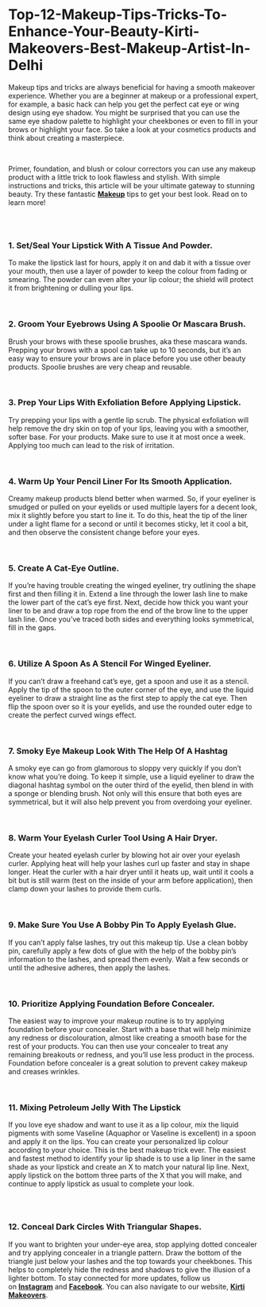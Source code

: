 # Top-12-Makeup-Tips-Tricks-To-Enhance-Your-Beauty-Kirti-Makeovers-Best-Makeup-Artist-In-Delhi
<p>Makeup tips and tricks are always beneficial for having a smooth makeover experience. Whether you are a beginner at makeup or a professional expert, for example, a basic hack can help you get the perfect cat eye or wing design using eye shadow. You might be surprised that you can use the same eye shadow palette to highlight your cheekbones or even to fill in your brows or highlight your face. So take a look at your cosmetics products and think about creating a masterpiece.</p>
<p>&nbsp;</p>
<p>Primer, foundation, and blush or colour correctors you can use any makeup product with a little trick to look flawless and stylish. With simple instructions and tricks, this article will be your ultimate gateway to stunning beauty. Try these fantastic&nbsp;<a href="https://kirti-makeovers.com/makeup/" data-cke-saved-href="https://kirti-makeovers.com/makeup/"><strong>Makeup</strong></a>&nbsp;tips to get your best look. Read on to learn more!</p>
<p>&nbsp;</p>
<p><img src="https://s3.amazonaws.com/5silo.penzu.com/photos/12597868/big/Untitled_design_2.jpg?1691572373" alt="" /></p>
<h3><strong>1. Set/Seal Your Lipstick With A Tissue And Powder.</strong></h3>
<p>To make the lipstick last for hours, apply it on and dab it with a tissue over your mouth, then use a layer of powder to keep the colour from fading or smearing. The powder can even alter your lip colour; the shield will protect it from brightening or dulling your lips.</p>
<p>&nbsp;</p>
<h3><strong>2. Groom Your Eyebrows Using A Spoolie Or Mascara Brush.</strong></h3>
<p>Brush your brows with these spoolie brushes, aka these mascara wands. Prepping your brows with a spool can take up to 10 seconds, but it&rsquo;s an easy way to ensure your brows are in place before you use other beauty products. Spoolie brushes are very cheap and reusable.</p>
<p>&nbsp;</p>
<h3><strong>3. Prep Your Lips With Exfoliation Before Applying Lipstick.</strong></h3>
<p>Try prepping your lips with a gentle lip scrub. The physical exfoliation will help remove the dry skin on top of your lips, leaving you with a smoother, softer base. For your products. Make sure to use it at most once a week. Applying too much can lead to the risk of irritation.</p>
<p>&nbsp;</p>
<h3><strong>4. Warm Up Your Pencil Liner For Its Smooth Application.</strong></h3>
<p>Creamy makeup products blend better when warmed. So, if your eyeliner is smudged or pulled on your eyelids or used multiple layers for a decent look, mix it slightly before you start to line it. To do this, heat the tip of the liner under a light flame for a second or until it becomes sticky, let it cool a bit, and then observe the consistent change before your eyes.</p>
<p>&nbsp;</p>
<h3><strong>5. Create A Cat-Eye Outline.</strong></h3>
<p>If you&rsquo;re having trouble creating the winged eyeliner, try outlining the shape first and then filling it in. Extend a line through the lower lash line to make the lower part of the cat&rsquo;s eye first. Next, decide how thick you want your liner to be and draw a top rope from the end of the brow line to the upper lash line. Once you&rsquo;ve traced both sides and everything looks symmetrical, fill in the gaps.</p>
<p>&nbsp;</p>
<h3><strong>6. Utilize A Spoon As A Stencil For Winged Eyeliner.</strong></h3>
<p>If you can&rsquo;t draw a freehand cat&rsquo;s eye, get a spoon and use it as a stencil. Apply the tip of the spoon to the outer corner of the eye, and use the liquid eyeliner to draw a straight line as the first step to apply the cat eye. Then flip the spoon over so it is your eyelids, and use the rounded outer edge to create the perfect curved wings effect.</p>
<p>&nbsp;</p>
<h3><strong>7. Smoky Eye Makeup Look With The Help Of A Hashtag</strong></h3>
<p>A smoky eye can go from glamorous to sloppy very quickly if you don&rsquo;t know what you&rsquo;re doing. To keep it simple, use a liquid eyeliner to draw the diagonal hashtag symbol on the outer third of the eyelid, then blend in with a sponge or blending brush. Not only will this ensure that both eyes are symmetrical, but it will also help prevent you from overdoing your eyeliner.</p>
<p>&nbsp;</p>
<h3><strong>8. Warm Your Eyelash Curler Tool Using A Hair Dryer.</strong></h3>
<p>Create your heated eyelash curler by blowing hot air over your eyelash curler. Applying heat will help your lashes curl up faster and stay in shape longer. Heat the curler with a hair dryer until it heats up, wait until it cools a bit but is still warm (test on the inside of your arm before application), then clamp down your lashes to provide them curls.</p>
<p>&nbsp;</p>
<h3><strong>9. Make Sure You Use A Bobby Pin To Apply Eyelash Glue.</strong></h3>
<p>If you can&rsquo;t apply false lashes, try out this makeup tip. Use a clean bobby pin, carefully apply a few dots of glue with the help of the bobby pin&rsquo;s information to the lashes, and spread them evenly. Wait a few seconds or until the adhesive adheres, then apply the lashes.</p>
<p>&nbsp;</p>
<h3><strong>10. Prioritize Applying Foundation Before Concealer.</strong></h3>
<p>The easiest way to improve your makeup routine is to try applying foundation before your concealer. Start with a base that will help minimize any redness or discolouration, almost like creating a smooth base for the rest of your products. You can then use your concealer to treat any remaining breakouts or redness, and you&rsquo;ll use less product in the process. Foundation before concealer is a great solution to prevent cakey makeup and creases wrinkles.</p>
<p>&nbsp;</p>
<h3><strong>11. Mixing Petroleum Jelly With The Lipstick</strong></h3>
<p>If you love eye shadow and want to use it as a lip colour, mix the liquid pigments with some Vaseline (Aquaphor or Vaseline is excellent) in a spoon and apply it on the lips. You can create your personalized lip colour according to your choice. This is the best makeup trick ever. The easiest and fastest method to identify your lip shade is to use a lip liner in the same shade as your lipstick and create an X to match your natural lip line. Next, apply lipstick on the bottom three parts of the X that you will make, and continue to apply lipstick as usual to complete your look.</p>
<p>&nbsp;</p>
<p><img src="https://s3.amazonaws.com/6silo.penzu.com/photos/12597869/big/Untitled_design_3.jpg?1691572408" alt="" /></p>
<h3><strong>12. Conceal Dark Circles With Triangular Shapes.</strong></h3>
<p>If you want to brighten your under-eye area, stop applying dotted concealer and try applying concealer in a triangle pattern. Draw the bottom of the triangle just below your lashes and the top towards your cheekbones. This helps to completely hide the redness and shadows to give the illusion of a lighter bottom. To stay connected for more updates, follow us on&nbsp;<a href="https://www.instagram.com/kirti___makeovers/" data-cke-saved-href="https://www.instagram.com/kirti___makeovers/"><strong>Instagram</strong></a>&nbsp;and&nbsp;<a href="https://www.facebook.com/kirti.makeover.mua" data-cke-saved-href="https://www.facebook.com/kirti.makeover.mua"><strong>Facebook</strong></a>. You can also navigate to our website,&nbsp;<a href="https://kirti-makeovers.com/" data-cke-saved-href="https://kirti-makeovers.com/"><strong>Kirti Makeovers</strong></a>.</p>
